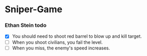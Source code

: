 # Sniper-Game

### Ethan Stein todo

- [x] You should need to shoot red barrel to blow up and kill target.
- [ ] When you shoot civilians, you fail the level.
- [ ] When you miss, the enemy's speed increases.
